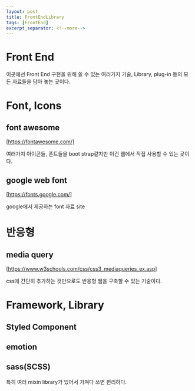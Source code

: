 ```yaml
---
layout: post
title: FrontEndLibrary
tags: [FrontEnd]
excerpt_separator: <!--more-->
---
```


# Front End

이곳에선 Front End 구현을 위해 쓸 수 있는 여러가지 기술, Library, plug-in 등의 모든 자료들을 담아 놓는 곳이다.

# Font, Icons

## font awesome

[https://fontawesome.com/]

여러가지 아이콘들, 폰트들을 boot strap같지만 이건 웹에서 직접 사용할 수 있는 곳이다.

## google web font

[https://fonts.google.com/]

google에서 제공하는 font 자료 site

# 반응형

## media query

[https://www.w3schools.com/css/css3_mediaqueries_ex.asp]

css에 간단히 추가하는 것만으로도 반응형 웹을 구축할 수 있는 기술이다.

# Framework, Library

## Styled Component

## emotion

## sass(SCSS)

특히 여러 mixin library가 있어서 가져다 쓰면 편리하다.